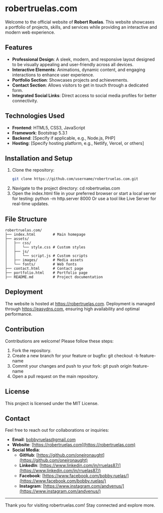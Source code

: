 # robertruelas.com

Welcome to the official website of **Robert Ruelas**. This website showcases a portfolio of projects, skills, and services while providing an interactive and modern web experience.

## Features

- **Professional Design**: A sleek, modern, and responsive layout designed to be visually appealing and user-friendly across all devices.
- **Interactive Elements**: Animations, dynamic content, and engaging interactions to enhance user experience.
- **Portfolio Section**: Showcases projects and achievements.
- **Contact Section**: Allows visitors to get in touch through a dedicated form.
- **Integrated Social Links**: Direct access to social media profiles for better connectivity.

## Technologies Used

- **Frontend**: HTML5, CSS3, JavaScript
- **Framework**: Bootstrap 5.3.1
- **Backend**: [Specify if applicable, e.g., Node.js, PHP]
- **Hosting**: [Specify hosting platform, e.g., Netlify, Vercel, or others]

## Installation and Setup

1. Clone the repository:
   ```bash
   git clone https://github.com/username/robertruelas.com.git
2. Navigate to the project directory: cd robertruelas.com
3. Open the index.html file in your preferred browser or start a local server for testing: python -m http.server 8000 Or use a tool like Live Server for real-time updates.


## File Structure

```plaintext
robertruelas.com/
├── index.html        # Main homepage
├── assets/
│   ├── css/
│   │   └── style.css # Custom styles
│   ├── js/
│   │   └── script.js # Custom scripts
│   ├── images/       # Media assets
│   └── fonts/        # Web fonts
├── contact.html      # Contact page
├── portfolio.html    # Portfolio page
├── README.md         # Project documentation

```

## Deployment

The website is hosted at https://robertruelas.com. Deployment is managed through https://easydns.com, ensuring high availability and optimal performance.

## Contribution

Contributions are welcome! Please follow these steps:
1. Fork the repository.
2. Create a new branch for your feature or bugfix: git checkout -b feature-name
3. Commit your changes and push to your fork: git push origin feature-name
4. Open a pull request on the main repository.

## License

This project is licensed under the MIT License.

## Contact

Feel free to reach out for collaborations or inquiries:

- **Email**: [bobbyruelas@gmail.com](mailto:bobbyruelas@gmail.com)
- **Website**: [https://robertruelas.com](https://robertruelas.com)
- **Social Media**:  
  - **GitHub**: [https://github.com/oneironaught](https://github.com/oneironaught)  
  - **LinkedIn**: [https://www.linkedin.com/in/rruelas87/](https://www.linkedin.com/in/rruelas87/)  
  - **Facebook**: [https://www.facebook.com/bobby.ruelas/](https://www.facebook.com/bobby.ruelas/)  
  - **Instagram**: [https://www.instagram.com/andvenus/](https://www.instagram.com/andvenus/)
 
---

Thank you for visiting robertruelas.com! Stay connected and explore more. 
  
